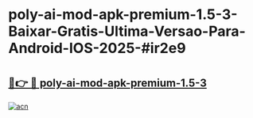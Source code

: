 # poly-ai-mod-apk-premium-1.5-3-Baixar-Gratis-Ultima-Versao-Para-Android-IOS-2025-#ir2e9

# <h2><a href="https://ainizakaria.my?title=poly-ai-mod-apk-premium-1.5-3&ref=24M">🔗👉 🔴 poly-ai-mod-apk-premium-1.5-3</a></h2>

[![acn](https://github.com/user-attachments/assets/0f9c940e-d8b0-45ae-aac7-cd30a18b3e1c)](https://ainizakaria.my?title=poly-ai-mod-apk-premium-1.5-3&ref=24M)

